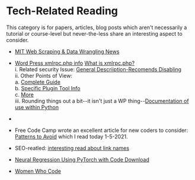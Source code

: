 # Tech-Related Reading <br>
This category is for papers, articles, blog posts which aren't necessarily a tutorial or course-level but never-the-less share an interesting aspect to consider.  <br>

* [MIT Web Scraping & Data Wrangling News](https://www.technologyreview.com/2020/12/08/1013440/web-scraping-van-buren-case-supreme-court-opinion/) <br>
* [Word Press xmlrpc.php info](https://codex.wordpress.org/XML-RPC_Support) [What is xmlrpc.php?](http://xmlrpc.com/)     <br>
    i.    Related security Issue:  [General Descriiption-Recomends Disabling](https://www.hostinger.com/tutorials/xmlrpc-wordpress)  <br>
    ii.   Other Points of View: <br>
              a. [Complete Guide](https://kinsta.com/blog/xmlrpc-php/) <br>
              b. [Specific Plugin Tool Info](https://www.wordfence.com/blog/2020/12/the-nonenone-brute-force-attacks-even-hackers-need-qa/) <br>
              c. [More](https://www.wordfence.com/blog/2015/10/should-you-disable-xml-rpc-on-wordpress/) <br>
    iii.  Rounding things out a bit--it isn't just a WP thing--[Documentation of use within Python](https://docs.python.org/3/library/xmlrpc.client.html) <br>
*  <br>

*  Free Code Camp wrote an excellent article for new coders to consider: [Patterns to Avoid](https://www.freecodecamp.org/news/antipatterns-to-avoid-in-code/) which I read today 1-5-2021.

* SEO-reatled: [interesting read about link names](https://www.searchenginejournal.com/google-may-see-web-pages-as-duplicates-if-urls-too-similar/398452/?utm_campaign=trending-news-hello-bar)

* [Neural Regression Using PyTorch with Code Download](https://visualstudiomagazine.com/articles/2021/03/12/pytorch-model-accuracy.aspx)

* [Women Who Code](https://www.womenwhocode.com/resources)
